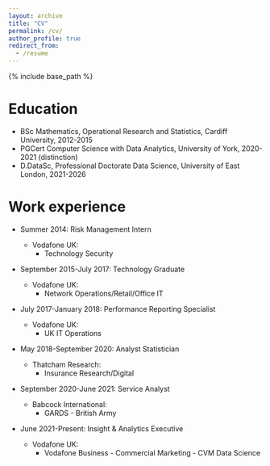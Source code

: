 ```yaml
---
layout: archive
title: "CV"
permalink: /cv/
author_profile: true
redirect_from:
  - /resume
---
```


{% include base_path %}

Education
======
* BSc Mathematics, Operational Research and Statistics, Cardiff University, 2012-2015
* PGCert Computer Science with Data Analytics, University of York, 2020-2021 (distinction)
* D.DataSc, Professional Doctorate Data Science, University of East London, 2021-2026

Work experience
======
* Summer 2014: Risk Management Intern
  * Vodafone UK: 
      * Technology Security

* September 2015-July 2017: Technology Graduate
  * Vodafone UK: 
       * Network Operations/Retail/Office IT

* July 2017-January 2018: Performance Reporting Specialist
  * Vodafone UK: 
       * UK IT Operations

* May 2018-September 2020: Analyst Statistician
  * Thatcham Research: 
       * Insurance Research/Digital

* September 2020-June 2021: Service Analyst
  * Babcock International: 
       * GARDS - British Army

* June 2021-Present: Insight & Analytics Executive
  * Vodafone UK: 
       * Vodafone Business - Commercial Marketing - CVM Data Science
